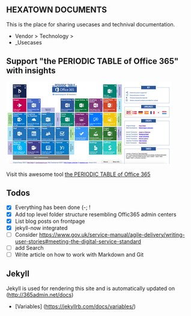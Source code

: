 ## HEXATOWN DOCUMENTS
This is the place for sharing usecases and technival documentation.

- Vendor > Technology > 
- _Usecases 

## Support "the PERIODIC TABLE of Office 365" with insights
![](./Thumbnail.png)

Visit this awesome tool [the PERIODIC TABLE of Office 365](http://periodictableofoffice365.azureedge.net/#/office365/en)


## Todos
- [x] Everything has been done (-; !
- [x] Add top level folder structure resembling Offic365 admin centers
- [x] List blog posts on frontpage
- [x] jekyll-now integrated
- [ ] Consider https://www.gov.uk/service-manual/agile-delivery/writing-user-stories#meeting-the-digital-service-standard
- [ ] add Search
- [ ] Write article on how to work with Markdown and Git 

## Jekyll
Jekyll is used for rendering this site and is automatically updated on (http://365admin.net/docs)

- [Variables] (https://jekyllrb.com/docs/variables/)